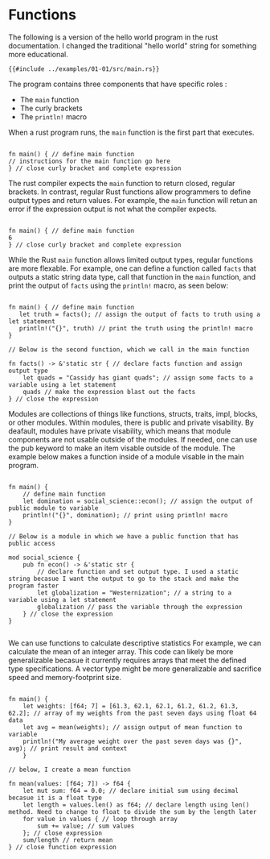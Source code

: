 # Functions

The following is a version of the hello world program in the rust documentation. I changed the traditional "hello world" string for something more educational.

```rust,editable
{{#include ../examples/01-01/src/main.rs}}
```

The program contains three components that have specific roles :

- The `main` function
- The curly brackets
- The `println!` macro

When a rust program runs, the `main` function is the first part that executes.

```rust,editable

fn main() { // define main function 
// instructions for the main function go here
} // close curly bracket and complete expression

```

The rust compiler expects the `main` function to return closed, regular brackets. In contrast, regular Rust functions allow programmers to define output types and return values. For example, the `main` function will retun an error if the expression output is not what the compiler expects.

```rust,editable

fn main() { // define main function 
6
} // close curly bracket and complete expression

```

While the Rust `main` function allows limited output types, regular functions are more flexable. For example, one can define a function called `facts` that outputs a static string data type, call that function in the `main` function, and print the output of `facts` using the `println!` macro, as seen below:

```rust,editable

fn main() { // define main function 
   let truth = facts(); // assign the output of facts to truth using a let statement
   println!("{}", truth) // print the truth using the println! macro
}

// Below is the second function, which we call in the main function

fn facts() -> &'static str { // declare facts function and assign output type
    let quads = "Cassidy has giant quads"; // assign some facts to a variable using a let statement
    quads // make the expression blast out the facts
} // close the expression

```

Modules are collections of things like functions, structs, traits, impl, blocks, or other modules. Within modules, there is public and private visability. By deafault, modules have private visability, which means that module components are not usable outside of the modules. If needed, one can use the pub keyword to make an item visable outside of the module. The example below makes a function inside of a module visable in the main program.

```rust,editable

fn main() {
    // define main function
    let domination = social_science::econ(); // assign the output of public module to variable
    println!("{}", domination); // print using println! macro
}

// Below is a module in which we have a public function that has public access 

mod social_science {
    pub fn econ() -> &'static str { 
        // declare function and set output type. I used a static string becasue I want the output to go to the stack and make the program faster
        let globalization = "Westernization"; // a string to a variable using a let statement
        globalization // pass the variable through the expression
    } // close the expression
}


```

We can use functions to calculate descriptive statistics For example, we can calculate the mean of an integer array. This code can likely be more generalizable becasue it currently requires arrays that meet the defined type specifications. A vector type might be more generalizable and sacrifice speed and memory-footprint size. 

```rust,editable

fn main() {
    let weights: [f64; 7] = [61.3, 62.1, 62.1, 61.2, 61.2, 61.3, 62.2]; // array of my weights from the past seven days using float 64 data
    let avg = mean(weights); // assign output of mean function to variable 
    println!("My average weight over the past seven days was {}", avg); // print result and context 
    }
    
// below, I create a mean function 
    
fn mean(values: [f64; 7]) -> f64 {
    let mut sum: f64 = 0.0; // declare initial sum using decimal becasue it is a float type 
    let length = values.len() as f64; // declare length using len() method. Need to change to float to divide the sum by the length later 
    for value in values { // loop through array 
        sum += value; // sum values 
    }; // close expression 
    sum/length // return mean 
} // close function expression 

```
